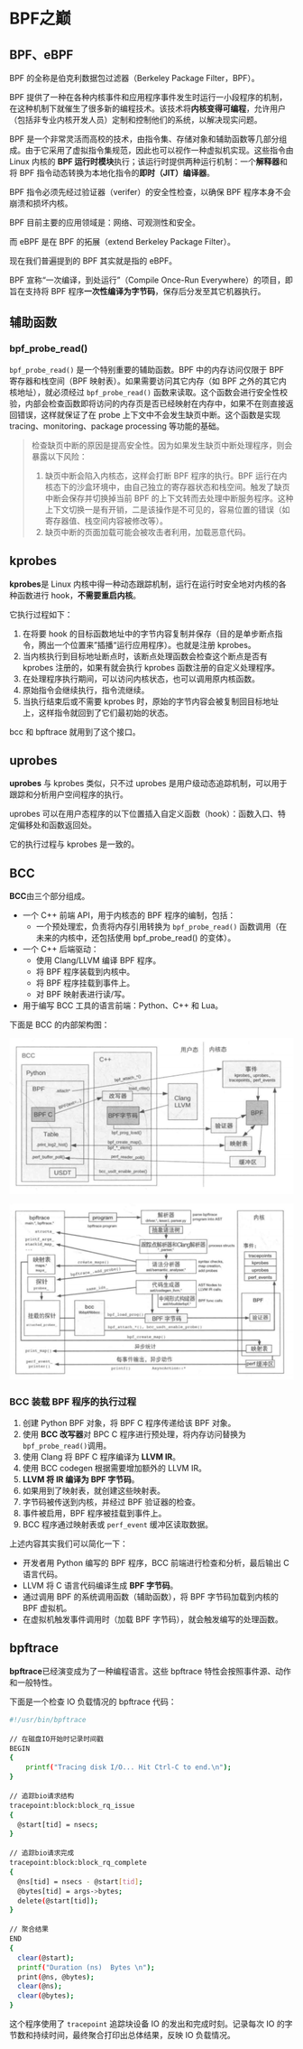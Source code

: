 # BPF之巅

## BPF、eBPF

BPF 的全称是伯克利数据包过滤器（Berkeley Package Filter，BPF）。

BPF 提供了一种在各种内核事件和应用程序事件发生时运行一小段程序的机制，在这种机制下就催生了很多新的编程技术。该技术将**内核变得可编程**，允许用户（包括非专业内核开发人员）定制和控制他们的系统，以解决现实问题。

BPF 是一个非常灵活而高校的技术，由指令集、存储对象和辅助函数等几部分组成。由于它采用了虚拟指令集规范，因此也可以视作一种虚拟机实现。这些指令由 Linux 内核的 **BPF 运行时模块**执行；该运行时提供两种运行机制：一个**解释器**和将 BPF 指令动态转换为本地化指令的**即时（JIT）编译器**。

BPF 指令必须先经过验证器（verifer）的安全性检查，以确保 BPF 程序本身不会崩溃和损坏内核。

BPF 目前主要的应用领域是：网络、可观测性和安全。

而 eBPF 是在 BPF 的拓展（extend Berkeley Package Filter）。

现在我们普遍提到的 BPF 其实就是指的 eBPF。

BPF 宣称“一次编译，到处运行”（Compile Once-Run Everywhere）的项目，即旨在支持将 BPF 程序**一次性编译为字节码**，保存后分发至其它机器执行。

## 辅助函数

### bpf_probe_read()

`bpf_probe_read()` 是一个特别重要的辅助函数。BPF 中的内存访问仅限于 BPF 寄存器和栈空间（BPF 映射表）。如果需要访问其它内存（如 BPF 之外的其它内核地址），就必须经过 `bpf_probe_read()` 函数来读取。这个函数会进行安全性校验，内部会检查函数即将访问的内存页是否已经映射在内存中，如果不在则直接返回错误，这样就保证了在 probe 上下文中不会发生缺页中断。这个函数是实现 tracing、monitoring、package processing 等功能的基础。

> 检查缺页中断的原因是提高安全性。因为如果发生缺页中断处理程序，则会暴露以下风险：
>
> 1. 缺页中断会陷入内核态，这样会打断 BPF 程序的执行。BPF 运行在内核态下的沙盒环境中，由自己独立的寄存器状态和栈空间。触发了缺页中断会保存并切换掉当前 BPF 的上下文转而去处理中断服务程序。这种上下文切换一是有开销，二是该操作是不可见的，容易位置的错误（如寄存器值、栈空间内容被修改等）。
> 2. 缺页中断的页面加载可能会被攻击者利用，加载恶意代码。

## kprobes

**kprobes**是 Linux 内核中得一种动态跟踪机制，运行在运行时安全地对内核的各种函数进行 hook，**不需要重启内核**。

它执行过程如下：

1. 在将要 hook 的目标函数地址中的字节内容复制并保存（目的是单步断点指令，腾出一个位置来”插播“运行应用程序）。也就是注册 kprobes。
2. 当内核执行到目标地址断点时，该断点处理函数会检查这个断点是否有 kprobes 注册的，如果有就会执行 kprobes 函数注册的自定义处理程序。
3. 在处理程序执行期间，可以访问内核状态，也可以调用原内核函数。
4. 原始指令会继续执行，指令流继续。
5. 当执行结束后或不需要 kprobes 时，原始的字节内容会被复制回目标地址上，这样指令就回到了它们最初始的状态。

bcc 和 bpftrace 就用到了这个接口。

## uprobes

**uprobes** 与 kprobes 类似，只不过 uprobes 是用户级动态追踪机制，可以用于跟踪和分析用户空间程序的执行。

uprobes 可以在用户态程序的以下位置插入自定义函数（hook）：函数入口、特定偏移处和函数返回处。

它的执行过程与 kprobes 是一致的。

## BCC

**BCC**由三个部分组成。

- 一个 C++ 前端 API，用于内核态的 BPF 程序的编制，包括：
  - 一个预处理宏，负责将内存引用转换为 `bpf_probe_read()` 函数调用（在未来的内核中，还包括使用 bpf_probe_read() 的变体）。
- 一个 C++ 后端驱动：
  - 使用 Clang/LLVM 编译 BPF 程序。
  - 将 BPF 程序装载到内核中。
  - 将 BPF 程序挂载到事件上。
  - 对 BPF 映射表进行读/写。
- 用于编写 BCC 工具的语言前端：Python、C++ 和 Lua。

下面是 BCC 的内部架构图：

![](./asserts/1.png)

![](./asserts/2.png)

### BCC 装载 BPF 程序的执行过程

1. 创建 Python BPF 对象，将 BPF C 程序传递给该 BPF 对象。
2. 使用 **BCC 改写器**对 BPC C 程序进行预处理，将内存访问替换为 `bpf_probe_read()`调用。
3. 使用 Clang 将 BPF C 程序编译为 **LLVM IR**。
4. 使用 BCC codegen 根据需要增加额外的 LLVM IR。
5. **LLVM 将 IR 编译为 BPF 字节码**。
6. 如果用到了映射表，就创建这些映射表。
7. 字节码被传送到内核，并经过 BPF 验证器的检查。
8. 事件被启用，BPF 程序被挂载到事件上。
9. BCC 程序通过映射表或 `perf_event` 缓冲区读取数据。

上述内容其实我们可以简化一下：

- 开发者用 Python 编写的 BPF 程序，BCC 前端进行检查和分析，最后输出 C 语言代码。
- LLVM 将 C 语言代码编译生成 **BPF 字节码**。
- 通过调用 BPF 的系统调用函数（辅助函数），将 BPF 字节码加载到内核的 BPF 虚拟机。
- 在虚拟机触发事件调用时（加载 BPF 字节码），就会触发编写的处理函数。

## bpftrace

**bpftrace**已经演变成为了一种编程语言。这些 bpftrace 特性会按照事件源、动作和一般特性。

下面是一个检查 IO 负载情况的 bpftrace 代码：

```bash
#!/usr/bin/bpftrace

// 在磁盘IO开始时记录时间戳 
BEGIN
{
    printf("Tracing disk I/O... Hit Ctrl-C to end.\n");
}

// 追踪bio请求结构
tracepoint:block:block_rq_issue
{
  @start[tid] = nsecs; 
}

// 追踪bio请求完成
tracepoint:block:block_rq_complete
{
  @ns[tid] = nsecs - @start[tid];
  @bytes[tid] = args->bytes; 
  delete(@start[tid]);
}

// 聚合结果
END
{
  clear(@start);
  printf("Duration (ns)  Bytes \n");
  print(@ns, @bytes);
  clear(@ns); 
  clear(@bytes);
}
```

这个程序使用了 `tracepoint` 追踪块设备 IO 的发出和完成时刻。记录每次 IO 的字节数和持续时间，最终聚合打印出总体结果，反映 IO 负载情况。








